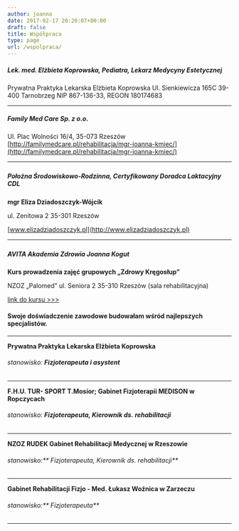 ```yaml
---
author: joanna
date: 2017-02-17 20:20:07+00:00
draft: false
title: Współpraca
type: page
url: /wspolpraca/
---
```


##### Lek. med. Elżbieta Koprowska, Pediatra, Lekarz Medycyny Estetycznej


Prywatna Praktyka Lekarska
Elżbieta Koprowska
Ul. Sienkiewicza 165C
39-400 Tarnobrzeg
NIP 867-136-33, REGON 180174683



* * *





##### Family Med Care Sp. z o.o.


Ul. Plac Wolności 16/4,
35-073 Rzeszów
[http://familymedcare.pl/rehabilitacja/mgr-joanna-kmiec/](http://familymedcare.pl/rehabilitacja/mgr-joanna-kmiec/)



* * *





##### 




##### Położna Środowiskowo-Rodzinna, Certyfikowany Doradca Laktacyjny CDL


**mgr Eliza Dziadoszczyk-Wójcik**

ul. Zenitowa 2
35-301 Rzeszów

[www.elizadziadoszczyk.pl](http://www.elizadziadoszczyk.pl)



* * *





##### 




##### AVITA Akademia Zdrowia Joanna Kogut


**Kurs prowadzenia zajęć grupowych „Zdrowy Kręgosłup”**

NZOZ „Palomed”
ul. Seniora 2
35-310 Rzeszów (sala rehabilitacyjna)

[link do kursu >>>](http://www.pilatesirehabilitacja.pl/kurs1.php)






#### Swoje doświadczenie zawodowe budowałam wśród najlepszych specjalistów.






* * *



**Prywatna Praktyka Lekarska Elżbieta Koprowska**


###### stanowisko: **Fizjoterapeuta i asystent**





* * *



**F.H.U. TUR- SPORT T.Mosior; Gabinet Fizjoterapii MEDISON w Ropczycach**


###### stanowisko: **Fizjoterapeuta, Kierownik ds. rehabilitacji**





* * *



**NZOZ RUDEK Gabinet Rehabilitacji Medycznej w Rzeszowie**


###### stanowisko:** Fizjoterapeuta, Kierownik ds. rehabilitacji**





* * *



**Gabinet Rehabilitacji Fizjo - Med. Łukasz Woźnica w Zarzeczu**


###### stanowisko:** Fizjoterapeuta**





* * *




